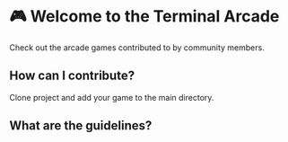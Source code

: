 # 🎮 Welcome to the Terminal Arcade
Check out the arcade games contributed to by community members.

## How can I contribute?
Clone project and add your game to the main directory.

## What are the guidelines?
